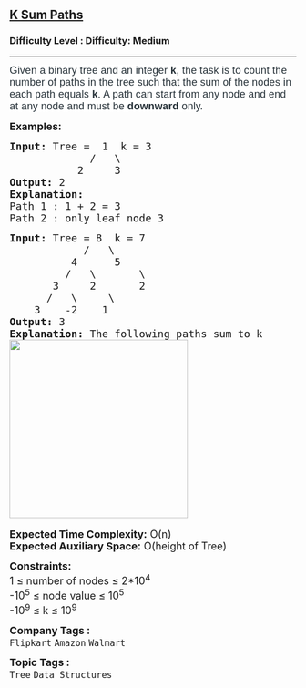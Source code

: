 <h2><a href="https://www.geeksforgeeks.org/problems/k-sum-paths/1?itm_source=geeksforgeeks&itm_medium=article&itm_campaign=practice_card">K Sum Paths</a></h2><h3>Difficulty Level : Difficulty: Medium</h3><hr><div class="problems_problem_content__Xm_eO"><p><span style="font-size: 18px;"><span style="box-sizing: border-box; margin: 0px; padding: 0px; border: 0px; vertical-align: baseline; color: #273239; font-family: Nunito, sans-serif; letter-spacing: 0.162px; background-color: #ffffff;">Given a binary tree and an integer&nbsp;</span><strong style="box-sizing: border-box; margin: 0px; padding: 0px; border: 0px; vertical-align: baseline; color: #273239; font-family: Nunito, sans-serif; letter-spacing: 0.162px; background-color: #ffffff;"><strong style="box-sizing: border-box; margin: 0px; padding: 0px; border: 0px; vertical-align: baseline;">k</strong></strong><span style="box-sizing: border-box; margin: 0px; padding: 0px; border: 0px; vertical-align: baseline; color: #273239; font-family: Nunito, sans-serif; letter-spacing: 0.162px; background-color: #ffffff;">, the task is to count the number of paths in the tree such that the sum of the nodes in each path equals&nbsp;</span><strong style="box-sizing: border-box; margin: 0px; padding: 0px; border: 0px; vertical-align: baseline; color: #273239; font-family: Nunito, sans-serif; letter-spacing: 0.162px; background-color: #ffffff;"><strong style="box-sizing: border-box; margin: 0px; padding: 0px; border: 0px; vertical-align: baseline;">k</strong></strong><span style="box-sizing: border-box; margin: 0px; padding: 0px; border: 0px; vertical-align: baseline; color: #273239; font-family: Nunito, sans-serif; letter-spacing: 0.162px; background-color: #ffffff;">. A path can start from any node and end at any node and must be <strong>downward </strong>only.</span><br></span></p>
<p><strong><span style="font-size: 18px;">Examples:</span></strong></p>
<pre><span style="font-size: 18px;"><strong>Input: </strong>Tree =  1  k = 3                               
             /   \                          
           2     3</span>
<span style="font-size: 18px;"><strong>Output:</strong> 2</span>
<span style="font-size: 18px;"><strong>Explanation:</strong>
Path 1 : 1 + 2 = 3
Path 2 : only leaf node 3</span>
</pre>
<pre><span style="font-size: 18px;"><strong>Input: </strong>Tree = 8  k = 7  
            /   \
          4      5
         /   \       \
       3     2       2                        
      /   \     \                    
    3    -2    1       <br><strong>Output:</strong> 3</span>
<span style="font-size: 18px;"><strong>Explanation: </strong>The following paths sum to k <br><img src="https://media.geeksforgeeks.org/img-practice/prod/addEditProblem/700575/Web/Other/blobid0_1722330388.jpg" width="313" height="313"> </span></pre>
<p><span style="font-size: 18px;"><strong>Expected Time Complexity:</strong> O(n)<br><strong>Expected Auxiliary Space:</strong> O(height of Tree)</span></p>
<p><span style="font-size: 18px;"><strong>Constraints:</strong><br>1 ≤ number of nodes ≤ 2*10<sup>4</sup><br>-10<sup>5</sup> ≤ node value ≤ 10<sup>5</sup><br>-10<sup>9</sup> ≤ k ≤ 10<sup>9</sup></span></p></div><p><span style=font-size:18px><strong>Company Tags : </strong><br><code>Flipkart</code>&nbsp;<code>Amazon</code>&nbsp;<code>Walmart</code>&nbsp;<br><p><span style=font-size:18px><strong>Topic Tags : </strong><br><code>Tree</code>&nbsp;<code>Data Structures</code>&nbsp;